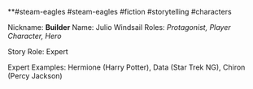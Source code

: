 **#steam-eagles #steam-eagles #fiction #storytelling #characters

Nickname: **Builder**
Name: Julio Windsail
Roles: _Protagonist, Player Character, Hero_


Story Role: Expert

Expert Examples: Hermione (Harry Potter), Data (Star Trek NG), Chiron (Percy Jackson)

